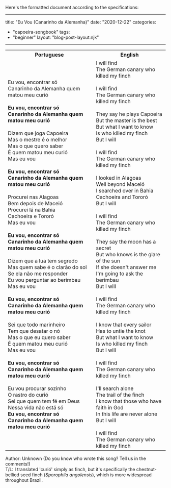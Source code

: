 Here's the formatted document according to the specifications:

---
title: "Eu Vou (Canarinho da Alemanha)"
date: "2020-12-22"
categories: 
  - "capoeira-songbook"
tags: 
  - "beginner"
layout: "blog-post-layout.njk"
---

<table class="capoeira-table">
    <tr class="header-row">
        <th>Portuguese</th>
        <th>English</th>
    </tr>
    <tr>
        <td>Eu vou, encontrar só<br>
        Canarinho da Alemanha quem matou meu curió<br>
        <br>
        <strong>Eu vou, encontrar só<br>
        Canarinho da Alemanha quem matou meu curió</strong><br>
        <br>
        Dizem que joga Capoeira<br>
        Mas o mestre é o melhor<br>
        Mas o que quero saber<br>
        É quem matou meu curió<br>
        Mas eu vou<br>
        <br>
        <strong>Eu vou, encontrar só<br>
        Canarinho da Alemanha quem matou meu curió</strong><br>
        <br>
        Procurei nas Alagoas<br>
        Bem depois de Maceió<br>
        Procurei lá na Bahia<br>
        Cachoeira e Tororó<br>
        Mas eu vou<br>
        <br>
        <strong>Eu vou, encontrar só<br>
        Canarinho da Alemanha quem matou meu curió</strong><br>
        <br>
        Dizem que a lua tem segredo<br>
        Mas quem sabe é o clarão do sol<br>
        Se ela não me responder<br>
        Eu vou perguntar ao berimbau<br>
        Mas eu vou<br>
        <br>
        <strong>Eu vou, encontrar só<br>
        Canarinho da Alemanha quem matou meu curió</strong><br>
        <br>
        Sei que todo marinheiro<br>
        Tem que desatar o nó<br>
        Mas o que eu quero saber<br>
        É quem matou meu curió<br>
        Mas eu vou<br>
        <br>
        <strong>Eu vou, encontrar só<br>
        Canarinho da Alemanha quem matou meu curió</strong><br>
        <br>
        Eu vou procurar sozinho<br>
        O rastro do curió<br>
        Sei que quem tem fé em Deus<br>
        Nessa vida não está só<br>
        <strong>Eu vou, encontrar só<br>
        Canarinho da Alemanha quem matou meu curió</strong></td>
        <td>I will find<br>
        The German canary who killed my finch<br>
        <br>
        I will find<br>
        The German canary who killed my finch<br>
        <br>
        They say he plays Capoeira<br>
        But the master is the best<br>
        But what I want to know<br>
        Is who killed my finch<br>
        But I will<br>
        <br>
        I will find<br>
        The German canary who killed my finch<br>
        <br>
        I looked in Alagoas<br>
        Well beyond Maceió<br>
        I searched over in Bahia<br>
        Cachoeira and Tororó<br>
        But I will<br>
        <br>
        I will find<br>
        The German canary who killed my finch<br>
        <br>
        They say the moon has a secret<br>
        But who knows is the glare of the sun<br>
        If she doesn't answer me<br>
        I'm going to ask the berimbau<br>
        But I will<br>
        <br>
        I will find<br>
        The German canary who killed my finch<br>
        <br>
        I know that every sailor<br>
        Has to untie the knot<br>
        But what I want to know<br>
        Is who killed my finch<br>
        But I will<br>
        <br>
        I will find<br>
        The German canary who killed my finch<br>
        <br>
        I'll search alone<br>
        The trail of the finch<br>
        I know that those who have faith in God<br>
        In this life are never alone<br>
        But I will<br>
        <br>
        I will find<br>
        The German canary who killed my finch</td>
    </tr>
</table>

<figcaption>

Author: Unknown (Do you know who wrote this song? Tell us in the comments!)  
T/L: I translated 'curió' simply as finch, but it's specifically the chestnut-bellied seed finch (_Sporophila angolensis_), which is more widespread throughout Brazil.

</figcaption>
